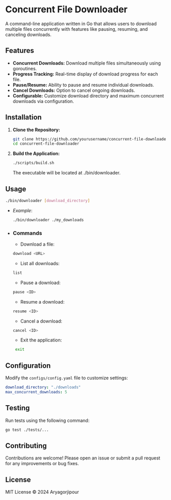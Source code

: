 # Concurrent File Downloader

A command-line application written in Go that allows users to download multiple files concurrently with features like pausing, resuming, and canceling downloads.

## Features

- **Concurrent Downloads:** Download multiple files simultaneously using goroutines.
- **Progress Tracking:** Real-time display of download progress for each file.
- **Pause/Resume:** Ability to pause and resume individual downloads.
- **Cancel Downloads:** Option to cancel ongoing downloads.
- **Configurable:** Customize download directory and maximum concurrent downloads via configuration.

## Installation

1. **Clone the Repository:**

   ```bash
   git clone https://github.com/yourusername/concurrent-file-downloader.git
   cd concurrent-file-downloader
   ```

2. **Build the Application:**
   ```bash
   ./scripts/build.sh
   ```
   The executable will be located at ./bin/downloader.

## Usage
   ```bash
   ./bin/downloader [download_directory]
   ```
- _Example_:
   ```bash
   ./bin/downloader ./my_downloads
   ```
- ### Commands
    - Download a file:
    ```bash
    download <URL>
    ```
    - List all downloads:
    ```bash
    list
    ```
    - Pause a download:
    ```bash
    pause <ID>
    ```
    - Resume a download:
    ```bash
    resume <ID>
    ```
    - Cancel a download:
    ```bash
    cancel <ID>
    ```
   - Exit the application:
   ```bash
    exit
   ```

## Configuration

Modify the `configs/config.yaml` file to customize settings:
```yaml
download_directory: "./downloads"
max_concurrent_downloads: 5
```

## Testing

Run tests using the following command:
```bash
go test ./tests/...
```

## Contributing

Contributions are welcome! Please open an issue or submit a pull request for any improvements or bug fixes.

## License

MIT License © 2024 Aryagorjipour